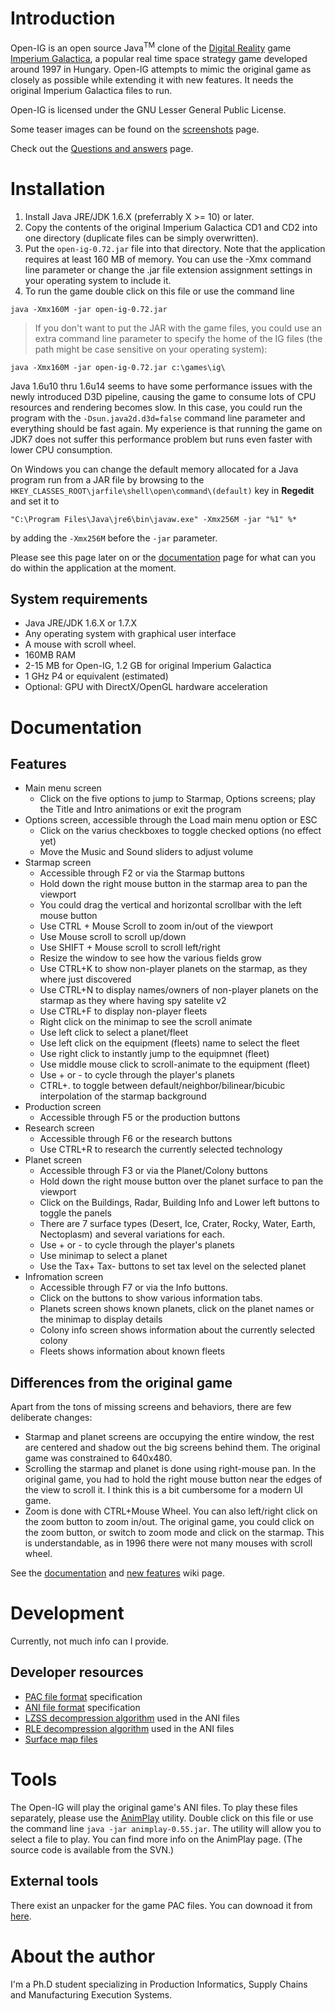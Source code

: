 
# Introduction #
Open-IG is an open source Java<sup>TM</sup> clone of the [Digital Reality](http://www.digitalreality.hu) game [Imperium Galactica](http://en.wikipedia.org/wiki/Imperium_Galactica), a popular real time space strategy game developed around 1997 in Hungary. Open-IG attempts to mimic the original game as closely as possible while extending it with new features. It needs the original Imperium Galactica files to run.

Open-IG is licensed under the GNU Lesser General Public License.

Some teaser images can be found on the [screenshots](http://code.google.com/p/open-ig/wiki/Screenshots) page.

Check out the [Questions and answers](http://code.google.com/p/open-ig/wiki/Questions) page.

# Installation #

  1. Install Java JRE/JDK 1.6.X (preferrably X >= 10) or later.
  1. Copy the contents of the original Imperium Galactica CD1 and CD2 into one directory (duplicate files can be simply overwritten).
  1. Put the `open-ig-0.72.jar` file into that directory. Note that the application requires at least 160 MB of memory. You can use the -Xmx command line parameter or change the .jar file extension assignment settings in your operating system to include it.
  1. To run the game double click on this file or use the command line

`java -Xmx160M -jar open-ig-0.72.jar`

> If you don't want to put the JAR with the game files, you could use an extra command line parameter to specify the home of the IG files (the path might be case sensitive on your operating system):

`java -Xmx160M -jar open-ig-0.72.jar c:\games\ig\`

Java 1.6u10 thru 1.6u14 seems to have some performance issues with the newly introduced D3D pipeline, causing the game to consume lots of CPU resources and rendering becomes slow. In this case, you could run the program with the `-Dsun.java2d.d3d=false` command line parameter and everything should be fast again. My experience is that running the game on JDK7 does not suffer this performance problem but runs even faster with lower CPU consumption.

On Windows you can change the default memory allocated for a Java program run from a JAR file by browsing to the `HKEY_CLASSES_ROOT\jarfile\shell\open\command\(default)` key in **Regedit** and set it to

`"C:\Program Files\Java\jre6\bin\javaw.exe" -Xmx256M -jar "%1" %*`

by adding the `-Xmx256M` before the `-jar` parameter.

Please see this page later on or the [documentation](Documentation.md) page for what can you do within the application at the moment.

## System requirements ##
  * Java JRE/JDK 1.6.X or 1.7.X
  * Any operating system with graphical user interface
  * A mouse with scroll wheel.
  * 160MB RAM
  * 2-15 MB for Open-IG, 1.2 GB for original Imperium Galactica
  * 1 GHz P4 or equivalent (estimated)
  * Optional: GPU with DirectX/OpenGL hardware acceleration

# Documentation #

## Features ##
  * Main menu screen
    * Click on the five options to jump to Starmap, Options screens; play the Title and Intro animations or exit the program
  * Options screen, accessible through the Load main menu option or ESC
    * Click on the varius checkboxes to toggle checked options (no effect yet)
    * Move the Music and Sound sliders to adjust volume
  * Starmap screen
    * Accessible through F2 or via the Starmap buttons
    * Hold down the right mouse button in the starmap area to pan the viewport
    * You could drag the vertical and horizontal scrollbar with the left mouse button
    * Use CTRL + Mouse Scroll to zoom in/out of the viewport
    * Use Mouse scroll to scroll up/down
    * Use SHIFT + Mouse scroll to scroll left/right
    * Resize the window to see how the various fields grow
    * Use CTRL+K to show non-player planets on the starmap, as they where just discovered
    * Use CTRL+N to display names/owners of non-player planets on the starmap as they where having spy satelite v2
    * Use CTRL+F to display non-player fleets
    * Right click on the minimap to see the scroll animate
    * Use left click to select a planet/fleet
    * Use left click on the equipment (fleets) name to select the fleet
    * Use right click to instantly jump to the equipmnet (fleet)
    * Use middle mouse click to scroll-animate to the equipment (fleet)
    * Use + or - to cycle through the player's planets
    * CTRL+. to toggle between default/neighbor/bilinear/bicubic interpolation of the starmap background
  * Production screen
    * Accessible through F5 or the production buttons
  * Research screen
    * Accessible through F6 or the research buttons
    * Use CTRL+R to research the currently selected technology
  * Planet screen
    * Accessible through F3 or via the Planet/Colony buttons
    * Hold down the right mouse button over the planet surface to pan the viewport
    * Click on the Buildings, Radar, Building Info and Lower left buttons to toggle the panels
    * There are 7 surface types (Desert, Ice, Crater, Rocky, Water, Earth, Nectoplasm) and several variations for each.
    * Use + or - to cycle through the player's planets
    * Use minimap to select a planet
    * Use the Tax+ Tax- buttons to set tax level on the selected planet
  * Infromation screen
    * Accessible through F7 or via the Info buttons.
    * Click on the buttons to show various information tabs.
    * Planets screen shows known planets, click on the planet names or the minimap to display details
    * Colony info screen shows information about the currently selected colony
    * Fleets shows information about known fleets

## Differences from the original game ##
Apart from the tons of missing screens and behaviors, there are few deliberate changes:
  * Starmap and planet screens are occupying the entire window, the rest are centered and shadow out the big screens behind them. The original game was constrained to 640x480.
  * Scrolling the starmap and planet is done using right-mouse pan. In the original game, you had to hold the right mouse button near the edges of the view to scroll it. I think this is a bit cumbersome for a modern UI game.
  * Zoom is done with CTRL+Mouse Wheel. You can also left/right click on the zoom button to zoom in/out. The original game, you could click on the zoom button, or switch to zoom mode and click on the starmap. This is understandable, as in 1996 there were not many mouses with scroll wheel.

See the [documentation](Documentation.md) and [new features](NewFeatures.md) wiki page.

# Development #

Currently, not much info can I provide.

## Developer resources ##

  * [PAC file format](PAC_Format.md) specification
  * [ANI file format](ANI_Format.md) specification
  * [LZSS decompression algorithm](Custom_LZSS.md) used in the ANI files
  * [RLE decompression algorithm](Custom_RLE.md) used in the ANI files
  * [Surface map files](Surface_Maps.md)

# Tools #

The Open-IG will play the original game's ANI files. To play these files separately, please use the [AnimPlay](http://open-ig.googlecode.com/files/animplay-0.55.jar) utility. Double click on this file or use the command line `java -jar animplay-0.55.jar`. The utility will allow you to select a file to play. You can find more info on the AnimPlay page.
(The source code is available from the SVN.)

## External tools ##

There exist an unpacker for the game PAC files. You can downoad it from [here](http://bgafc.t-hosting.hu/data/ig1pac_h.exe).

# About the author #
I'm a Ph.D student specializing in Production Informatics, Supply Chains and Manufacturing Execution Systems.